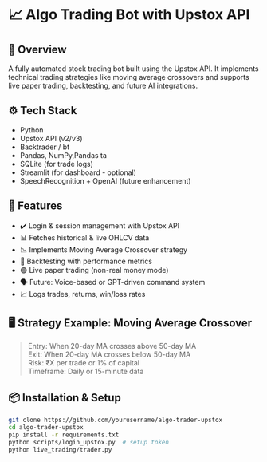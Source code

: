 # 📈 Algo Trading Bot with Upstox API

## 🧠 Overview
A fully automated stock trading bot built using the Upstox API. It implements technical trading strategies like moving average crossovers and supports live paper trading, backtesting, and future AI integrations.

## ⚙️ Tech Stack
- Python
- Upstox API (v2/v3)
- Backtrader / bt
- Pandas, NumPy,Pandas ta
- SQLite (for trade logs)
- Streamlit (for dashboard - optional)
- SpeechRecognition + OpenAI (future enhancement)

## 🔑 Features
- ✔️ Login & session management with Upstox API
- 📊 Fetches historical & live OHLCV data
- 📉 Implements Moving Average Crossover strategy
- 🔁 Backtesting with performance metrics
- 🟢 Live paper trading (non-real money mode)
- 🗣️ Future: Voice-based or GPT-driven command system
- 📈 Logs trades, returns, win/loss rates

## 🖥️ Strategy Example: Moving Average Crossover

> Entry: When 20-day MA crosses above 50-day MA  
> Exit: When 20-day MA crosses below 50-day MA  
> Risk: ₹X per trade or 1% of capital  
> Timeframe: Daily or 15-minute data

## 📦 Installation & Setup
```bash
git clone https://github.com/yourusername/algo-trader-upstox
cd algo-trader-upstox
pip install -r requirements.txt
python scripts/login_upstox.py  # setup token
python live_trading/trader.py
